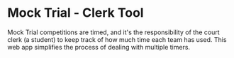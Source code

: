 Mock Trial - Clerk Tool
==================

Mock Trial competitions are timed, and it's the responsibility of the court clerk (a student) to keep track of how much time each team has used. This web app simplifies the process of dealing with multiple timers.